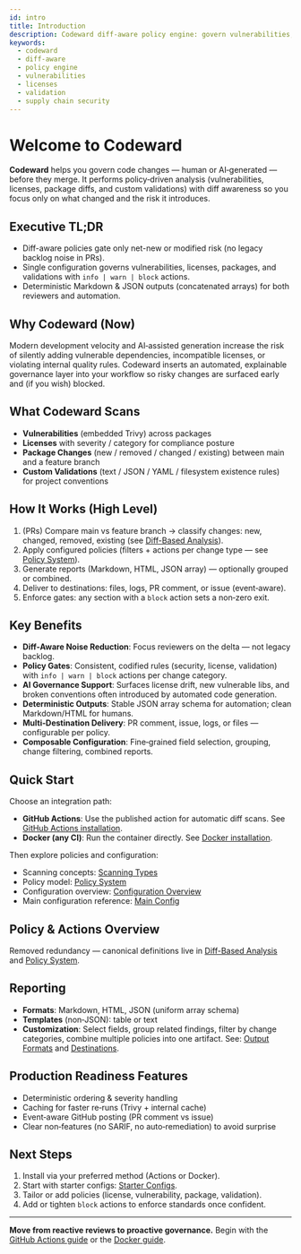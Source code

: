 ```yaml
---
id: intro
title: Introduction
description: Codeward diff-aware policy engine: govern vulnerabilities, licenses, packages & validation changes with deterministic markdown & JSON outputs before merge.
keywords:
  - codeward
  - diff-aware
  - policy engine
  - vulnerabilities
  - licenses
  - validation
  - supply chain security
---
```

# Welcome to Codeward

**Codeward** helps you govern code changes — human or AI‑generated — before they merge. It performs policy‑driven analysis (vulnerabilities, licenses, package diffs, and custom validations) with diff awareness so you focus only on what changed and the risk it introduces.

## Executive TL;DR
- Diff-aware policies gate only net-new or modified risk (no legacy backlog noise in PRs).
- Single configuration governs vulnerabilities, licenses, packages, and validations with `info | warn | block` actions.
- Deterministic Markdown & JSON outputs (concatenated arrays) for both reviewers and automation.

## Why Codeward (Now)
Modern development velocity and AI‑assisted generation increase the risk of silently adding vulnerable dependencies, incompatible licenses, or violating internal quality rules. Codeward inserts an automated, explainable governance layer into your workflow so risky changes are surfaced early and (if you wish) blocked.

## What Codeward Scans
- **Vulnerabilities** (embedded Trivy) across packages
- **Licenses** with severity / category for compliance posture
- **Package Changes** (new / removed / changed / existing) between main and a feature branch
- **Custom Validations** (text / JSON / YAML / filesystem existence rules) for project conventions

## How It Works (High Level)
1. (PRs) Compare main vs feature branch → classify changes: new, changed, removed, existing (see [Diff-Based Analysis](./concepts/diff-analysis.md)).
2. Apply configured policies (filters + actions per change type — see [Policy System](./concepts/policy-system.md)).
3. Generate reports (Markdown, HTML, JSON array) — optionally grouped or combined.
4. Deliver to destinations: files, logs, PR comment, or issue (event‑aware).
5. Enforce gates: any section with a `block` action sets a non‑zero exit.

## Key Benefits
- **Diff‑Aware Noise Reduction**: Focus reviewers on the delta — not legacy backlog.
- **Policy Gates**: Consistent, codified rules (security, license, validation) with `info | warn | block` actions per change category.
- **AI Governance Support**: Surfaces license drift, new vulnerable libs, and broken conventions often introduced by automated code generation.
- **Deterministic Outputs**: Stable JSON array schema for automation; clean Markdown/HTML for humans.
- **Multi‑Destination Delivery**: PR comment, issue, logs, or files — configurable per policy.
- **Composable Configuration**: Fine‑grained field selection, grouping, change filtering, combined reports.

## Quick Start
Choose an integration path:
- **GitHub Actions**: Use the published action for automatic diff scans. See [GitHub Actions installation](./installation/github-actions.md).
- **Docker (any CI)**: Run the container directly. See [Docker installation](./installation/docker.md).

Then explore policies and configuration:
- Scanning concepts: [Scanning Types](./concepts/scanning-types.md)
- Policy model: [Policy System](./concepts/policy-system.md)
- Configuration overview: [Configuration Overview](./configuration/overview.md)
- Main configuration reference: [Main Config](./configuration/main-config.md)

## Policy & Actions Overview
Removed redundancy — canonical definitions live in [Diff-Based Analysis](./concepts/diff-analysis.md) and [Policy System](./concepts/policy-system.md).

## Reporting
- **Formats**: Markdown, HTML, JSON (uniform array schema)
- **Templates** (non‑JSON): table or text
- **Customization**: Select fields, group related findings, filter by change categories, combine multiple policies into one artifact.
See: [Output Formats](./output/formats.md) and [Destinations](./output/destinations.md).

## Production Readiness Features
- Deterministic ordering & severity handling
- Caching for faster re‑runs (Trivy + internal cache)
- Event‑aware GitHub posting (PR comment vs issue)
- Clear non‑features (no SARIF, no auto‑remediation) to avoid surprise

## Next Steps
1. Install via your preferred method (Actions or Docker).
2. Start with starter configs: [Starter Configs](./examples/starter-configs.md).
3. Tailor or add policies (license, vulnerability, package, validation).
4. Add or tighten `block` actions to enforce standards once confident.

---
**Move from reactive reviews to proactive governance.** Begin with the [GitHub Actions guide](./installation/github-actions.md) or the [Docker guide](./installation/docker.md).
